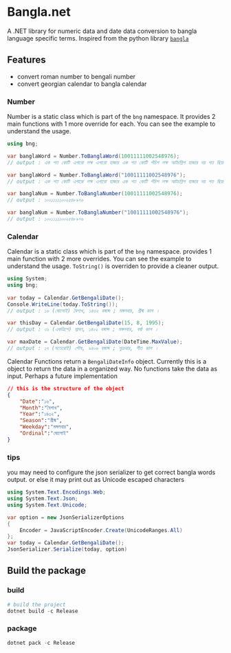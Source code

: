 # Bangla.net

A .NET library for numeric data and date data conversion to bangla language specific terms. Inspired from the python library [`bangla`](https://github.com/arsho/bangla)

## Features

- convert roman number to bengali number
- convert georgian calendar to bangla calendar

### Number

Number is a static class which is part of the `bng` namespace. It provides 2 main functions with 1 more override for each. You can see the example to understand the usage.

```cs
using bng;

var banglaWord = Number.ToBanglaWord(10011111002548976);
// output : এক শত কোটি এগারো লক্ষ এগারো হাজার এক শত কোটি পঁচিশ লক্ষ আটচল্লিশ হাজার নয় শত ছিয়াত্তর

var banglaWord = Number.ToBanglaWord("10011111002548976");
// output : এক শত কোটি এগারো লক্ষ এগারো হাজার এক শত কোটি পঁচিশ লক্ষ আটচল্লিশ হাজার নয় শত ছিয়াত্তর

var banglaNum = Number.ToBanglaNumber(10011111002548976);
// output : ১০০১১১১১০০২৫৪৮৯৭৬

var banglaNum = Number.ToBanglaNumber("10011111002548976");
// output : ১০০১১১১১০০২৫৪৮৯৭৬

```

### Calendar

Calendar is a static class which is part of the `bng` namespace.
provides 1 main function with 2 more overrides. You can see the example to understand the usage. `ToString()` is overriden to provide a cleaner output. 

```cs
using System;
using bng;
 
var today = Calendar.GetBengaliDate();
Console.WriteLine(today.ToString());
// output : ১৬ (ষোলোই) বৈশাখ, ১৪৩২ বঙ্গাব্দ ; মঙ্গলবার, গ্রীষ্ম কাল ।

var thisDay = Calendar.GetBengaliDate(15, 8, 1995);
// output : ৩১ (একত্রিশে) শ্রাবণ, ১৪০২ বঙ্গাব্দ ; মঙ্গলবার, বর্ষা কাল ।

var maxDate = Calendar.GetBengaliDate(DateTime.MaxValue);
// output : ১৭ (সতেরোই) পৌষ, ৯৪০৬ বঙ্গাব্দ ; শুক্রবার, শীত কাল ।
```

Calendar Functions return a `BengaliDateInfo` object. Currently this is a object to return the data in a organized way. No functions take the data as input. Perhaps a future implementation

```json
// this is the structure of the object
{
    "Date":"১৬",
    "Month":"বৈশাখ",
    "Year":"১৪৩২",
    "Season":"গ্রীষ্ম",
    "Weekday":"মঙ্গলবার",
    "Ordinal":"ষোলোই"
}
```

### tips

you may need to configure the json serializer to get correct bangla words output. or else it may print out as Unicode escaped characters

```cs
using System.Text.Encodings.Web;
using System.Text.Json;
using System.Text.Unicode;

var option = new JsonSerializerOptions
{
    Encoder = JavaScriptEncoder.Create(UnicodeRanges.All)
};
var today = Calendar.GetBengaliDate();
JsonSerializer.Serialize(today, option)
```

## Build the package

### build

```powershell
# build the project
dotnet build -c Release
```

### package

```powershell
dotnet pack -c Release
```
